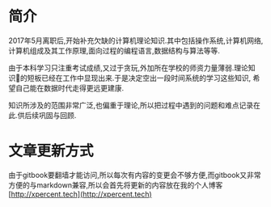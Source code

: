 # 简介

2017年5月离职后,开始补充欠缺的计算机理论知识.其中包括操作系统,计算机网络,计算机组成及其工作原理,面向过程的编程语言,数据结构与算法等等.

由于本科学习只注重考试成绩,又过于贪玩,外加所在学校的师资力量薄弱.理论知识的短板已经在工作中显现出来.于是决定空出一段时间系统的学习这些知识, 希望自己能在数据时代走得更远更建康.

知识所涉及的范围非常广泛,也偏重于理论,所以把过程中遇到的问题和难点记录在此.供后续巩固与回顾.

# 文章更新方式

由于gitbook要翻墙才能访问,所以每次有内容的变更会不够方便,而gitbook又非常方便的与markdown兼容,所以会首先将更新的内容放在我的个人博客[http://xpercent.tech](http://xpercent.tech)

